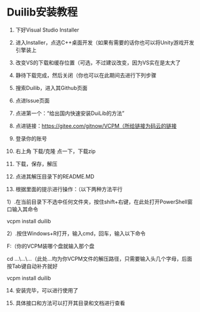 # Duilib安装教程

1. 下好Visual Studio Installer

2. 进入Installer，点选C++桌面开发（如果有需要的话你也可以将Unity游戏开发引擎装上

3. 改变VS的下载和缓存位置（可选，不过建议改变，因为VS实在是太大了

4. 静待下载完成，然后关闭（你也可以在此期间去进行下列步骤

5. 搜索Duilib，进入其Github页面

6. 点进Issue页面

7. 点进第一个：“给出国内快速安装DuiLib的方法”

8. 点进链接：https://gitee.com/gitnow/VCPM（所给链接为码云的链接

9. 登录你的账号

10. 右上角 下载/克隆 点一下，下载zip

11. 下载，保存，解压

12. 点进其解压目录下的README.MD

13. 根据里面的提示进行操作：（以下两种方法平行

1）.在当前目录下不选中任何文件夹，按住shift+右键，在此处打开PowerShell窗口输入其命令

vcpm install duilib

2）.按住Windows+R打开，输入cmd，回车，输入以下命令

F:（你的VCPM装哪个盘就输入那个盘

cd ...\\...\\...（此处...均为你VCPM文件的解压路径，只需要输入头几个字母，后面按Tab键自动补齐就好

vcpm install duilib

14. 安装完毕，可以进行使用了

15. 具体接口和方法可以打开其目录和文档进行查看



